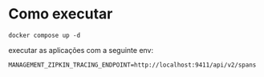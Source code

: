 # Como executar

```
docker compose up -d
```

executar as aplicações com a seguinte env:

```
MANAGEMENT_ZIPKIN_TRACING_ENDPOINT=http://localhost:9411/api/v2/spans
```
